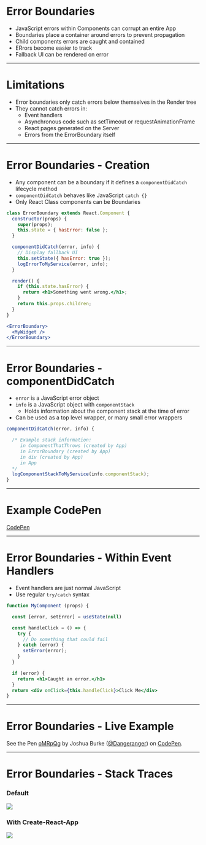 # Error Boundaries

* JavaScript errors within Components can corrupt an entire App
* Boundaries place a container around errors to prevent propagation
* Child components errors are caught and contained
* ERrors become easier to track
* Fallback UI can be rendered on error

---

# Limitations

* Error boundaries only catch errors below themselves in the Render tree
* They cannot catch errors in:
  * Event handlers
  * Asynchronous code such as setTimeout or requestAnimationFrame
  * React pages generated on the Server
  * Errors from the ErrorBoundary itself

---

# Error Boundaries - Creation

* Any component can be a boundary if it defines a `componentDidCatch` lifecycle method
* `componentDidCatch` behaves like JavaScript `catch {}`
* Only React Class components can be Boundaries

```jsx
class ErrorBoundary extends React.Component {
  constructor(props) {
    super(props);
    this.state = { hasError: false };
  }

  componentDidCatch(error, info) {
    // Display fallback UI
    this.setState({ hasError: true });
    logErrorToMyService(error, info);
  }

  render() {
    if (this.state.hasError) {
      return <h1>Something went wrong.</h1>;
    }
    return this.props.children;
  }
}
```

```jsx
<ErrorBoundary>
  <MyWidget />
</ErrorBoundary>
```

---

# Error Boundaries - componentDidCatch

* `error` is a JavaScript error object
* `info` is a JavaScript object with `componentStack`
  * Holds information about the component stack at the time of error
* Can be used as a top level wrapper, or many small error wrappers

```jsx
componentDidCatch(error, info) {

  /* Example stack information:
     in ComponentThatThrows (created by App)
     in ErrorBoundary (created by App)
     in div (created by App)
     in App
  */
  logComponentStackToMyService(info.componentStack);
}
```

---

# Example CodePen

[CodePen](https://codepen.io/Dangeranger/pen/oMRpQg?editors=0010)

---

# Error Boundaries - Within Event Handlers

* Event handlers are just normal JavaScript
* Use regular `try/catch` syntax

```jsx
function MyComponent (props) {

  const [error, setError] = useState(null)

  const handleClick = () => {
    try {
      // Do something that could fail
    } catch (error) {
      setError(error);
    }
  }

  if (error) {
    return <h1>Caught an error.</h1>
  }
  return <div onClick={this.handleClick}>Click Me</div>
}
```

---

# Error Boundaries - Live Example

<p data-height="500" data-theme-id="light" data-slug-hash="oMRpQg" data-default-tab="js,result" data-user="Dangeranger" data-pen-title="oMRpQg" class="codepen">See the Pen <a href="https://codepen.io/Dangeranger/pen/oMRpQg/">oMRpQg</a> by Joshua Burke (<a href="https://codepen.io/Dangeranger">@Dangeranger</a>) on <a href="https://codepen.io">CodePen</a>.</p>
<script async src="https://static.codepen.io/assets/embed/ei.js"></script>

---

# Error Boundaries - Stack Traces

### Default

![](https://reactjs.org/static/error-boundaries-stack-trace-f1276837b03821b43358d44c14072945-71000.png)

### With Create-React-App

![](https://reactjs.org/static/error-boundaries-stack-trace-line-numbers-45611d4fdbd152829b28ae2348d6dcba-4e7a0.png)
